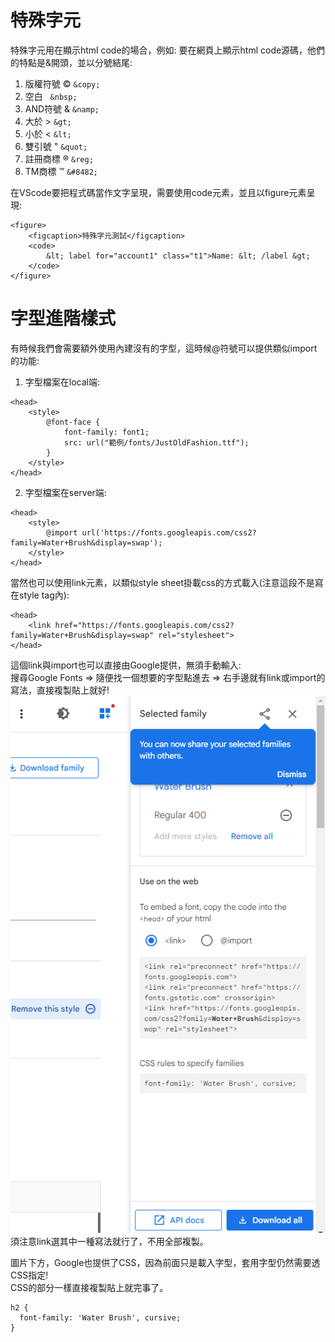 # 特殊字元
特殊字元用在顯示html code的場合，例如: 要在網頁上顯示html code源碼，他們的特點是&開頭，並以分號結尾:  
1. 版權符號 &copy; ```&copy;```
2. 空白 &nbsp; ```&nbsp;```
3. AND符號 &amp; ```&namp;```
4. 大於 &gt; ```&gt;```
5. 小於 &lt; ```&lt;```
6. 雙引號 &quot; ```&quot;```
7. 註冊商標 &reg; ```&reg;```
8. TM商標 &#8482; ```&#8482;```  

在VScode要把程式碼當作文字呈現，需要使用code元素，並且以figure元素呈現:  
```
<figure>
    <figcaption>特殊字元測試</figcaption>
    <code>
        &lt; label for="account1" class="t1">Name: &lt; /label &gt;
    </code>
</figure>
```

# 字型進階樣式
有時候我們會需要額外使用內建沒有的字型，這時候@符號可以提供類似import的功能:  
1. 字型檔案在local端:
```
<head>
    <style>
        @font-face {
            font-family: font1;
            src: url("範例/fonts/JustOldFashion.ttf");
        }
    </style>
</head>
```

2. 字型檔案在server端:
```
<head>
    <style>
        @import url('https://fonts.googleapis.com/css2?family=Water+Brush&display=swap');
    </style>
</head>
```

當然也可以使用link元素，以類似style sheet掛載css的方式載入(注意這段不是寫在style tag內):  
```
<head>
    <link href="https://fonts.googleapis.com/css2?family=Water+Brush&display=swap" rel="stylesheet">
</head>
```
這個link與import也可以直接由Google提供，無須手動輸入:  
搜尋Google Fonts => 隨便找一個想要的字型點進去 => 右手邊就有link或import的寫法，直接複製貼上就好!  
![Image](https://github.com/EnasVen/HTML/blob/main/HTML_img10.png)  
須注意link選其中一種寫法就行了，不用全部複製。  

圖片下方，Google也提供了CSS，因為前面只是載入字型，套用字型仍然需要透CSS指定!  
CSS的部分一樣直接複製貼上就完事了。  
```
h2 {
  font-family: 'Water Brush', cursive;
}
```
